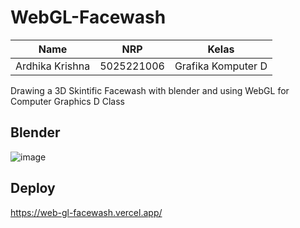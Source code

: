 # WebGL-Facewash
| Name           | NRP        | Kelas     |
| ---            | ---        | ----------|
| Ardhika Krishna | 5025221006 | Grafika Komputer D |

Drawing a 3D Skintific Facewash with blender and using WebGL for Computer Graphics D Class

## Blender
![image](https://github.com/user-attachments/assets/baa86fae-b0b4-4fa9-bb54-28bd52b051f3)

## Deploy
https://web-gl-facewash.vercel.app/ 

